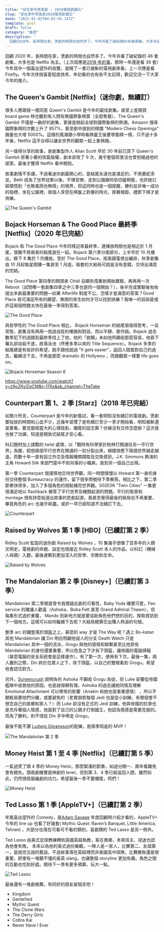 ```yaml
---
title: "安在家中煲美劇 — 2020電視劇備忘"
slug: "安在家中煲美劇2020電視劇備忘"
date: "2021-01-02T04:03:56.147Z"
template: post
draft: false
category: "遙控"
description: "
  回顧2020年，長時間在家，煲劇的時間也自然多了。今年共看了破紀錄的46套劇集，大多也是Netflix為主。今年其中一個喜出望外的收獲，是開了一套已被斬的電視劇來看，上一次應是看 Firefly。今年次序按喜愛程度排序，年初看的也有些不太記得，歡迎交流一下大家今年的推介。"
---
```


回顧 2020 年，長時間在家，煲劇的時間也自然多了。今年共看了破紀錄的 46 套劇集，大多也是 Netflix 為主。（上次寫應是[2018 年的事](https://notesofsamuel-develop.gtsb.io/posts/%E5%96%94%E6%99%82%E9%96%93%E5%8E%BB%E4%BA%86%E5%93%AA%E8%A3%A1-2017%E5%B9%B4%E7%BE%8E%E5%8A%87%E5%82%99%E5%BF%98)，那時一年還是看 36 套）今年其中一個喜出望外的收獲，是開了一套已被斬的電視劇來看，上一次應是看 Firefly。今年次序按喜愛程度排序，年初看的也有些不太記得，歡迎交流一下大家今年的推介。

## The Queen's Gambit [Netflix]（迷你劇，無續訂）

很多人應跟我一樣同意 Queen's Gambit 是今年的最佳劇集。直至上星期買 board game 時也聽到有人問有無國際象棋賣（全部售罄），The Queen's Gambit 不僅是一齣好的劇集，更甚是掀起全球對國際象棋的熱潮。Amazon 搜尋國際象棋的次數上升了 857%，甚至劇中提到的棋譜 "Modern Chess Openings" 銷量也大增 5000%。這樣的風潮跟小學時看棋靈王後要學圍棋一樣，只不過十多年後，Netflix 這平台得以讓全世界的觀眾一起上象棋癮。

另一值得分享的故事，是劇集製作人 Allan Scott 早於 30 年前已買下 Queen's Gambit 原著小著的改篇版權，劇本卻改了 9 次，幾乎整個荷里活也曾拒絕過他的提案，最後才獲得 Netflix 看中開拍。

故事劇情不多講，不過看迷你劇最開心的，是結尾永遠也是滿足的，不用畫蛇添足。Beth 成為了世界冠軍以後，不理官僚，走到公園跟阿伯切磋棋藝，也許她已經領悟到「也無風雨也無晴」的境界，但這同時也是一個提醒，勝利並非唯一成功的指標，坐在公園裡，兩個人享受在棋盤上對壘的時光，按著規距、禮節下棋才是快樂。

![The Queen's Gambit](/media/queens-gambit.jpg)

## Bojack Horseman & The Good Place 最終季 [Netflix]（2020 年已完結）

Bojack 和 The Good Place 今年同樣迎來最終季，連播放時間也是相近於 1 月尾，很難不將兩者的結尾放在一起。Bojack 第六季分兩部分，上半早於 10 月播出，餘下 8 集於 1 月播放。至於 The Good Place，按美國電視台編排，秋季劇集由 10 月起每星期播一集直至 1 月底。兩套的大結局可說是沒有差錯，交待出滿意的完結。

The Good Place 第四季的開頭承 Chidi 自願失憶重新開始實驗，再再再一次 Reboot（試問哪一套劇集四季之中三季也是同一個開始？），後半完成實驗後匆匆提出本劇最重要的問題—如果 Afterlife 制度不公，怎樣才是滿意的答案？Good Place 若可滿足所有的願望，無限的來生如何才可以找到快樂？我唯一的投訴是或許這兩個問題太快在最後一季得到答案。

![The Good Place](/media/the-good-place-finale.png)

與哲學性的 The Good Place 相比， Bojack Horseman 的結尾很值得思考，一反常態，劇集沒有再用一炮過自貶的嘲諷和對話，而以平靜、歌作結。Bojack 過去數季犯下的過錯到最終季找上了他，他的「救贖」未如他所願般那麼容易，他吞下藥丸卻自殺不遂，跌落泳池（呼應多季以來的 Title Sequence）。Bojack 多季的結尾總是有些許的希望，跑手跟他說過 "It gets easier"，返回人間面對自己的過去，繼續活下去，不再是那麼 dramatic 的 Hollywoo ，而跟觀眾一樣要 life goes on。

![Bojack Horseman Season 6](/media/bojack-s6-finale.png)

https://www.youtube.com/watch?v=z9oZKylZeCM&t=176s&ab_channel=TheTake

## Counterpart 第 1、2 季 [Starz]（2018 年已完結）

如簡介所言，Counterpart 是今年的新嘗試，看一套明知沒有續訂的電視劇。煲劇要投放的時間和心血不少，近幾年習慣了是有續訂至少一季才開始看，明知被斬還是要看，要克服相當大的心理陰影，爛尾的話怎算？伏線沒有交待怎麼辦？這次我也做了功課，知道是開放式結尾才安心看。

科幻題材加上諜戰的 twist 處理，以「戰時有科學家於柏林打開通往另一平行世界」為題，假想兩個平行世界在開通的一刻分裂出來，蝴蝶效應下兩個世界越走越遠。而數十年一直有設立外交及情報機關擷取及交換資訊，J.K. Simmons 飾演的主角 Howard Silk 來部門當中不知何事的小職員，直到另一個自己出現。

第一季 Counterpart 很謹慎地交待世界觀，同一時間慢慢以 Howard 第一身的身份交待整個 Bureaucracy 的運作，留下很多問號待下季解答。相比之下，第二季節奏快得多，加入了多個角色的視點補完世界觀。S02E06 "Twin Cities" 一集更很滿足地以 flashback 解答了平行世界及機關起源的問題。平行的取景和 montage 很有詩意般道出故事的悲劇起源，我甚至覺得最後的結局也不再重要，畢竟角色的 arc 也幾乎耗盡。或許一早已經知道不法續訂下去。

![Counterpart](/media/counterpart.jpg)

## Raised by Wolves 第 1 季 [HBO]（已續訂第 2 季）

Ridley Scott 監製的迷你劇 Raised by Wolves ，10 集幾乎想像了百多年的人類文明史。電視劇的命題、設定也很接近 Ridley Scott 本人的作品，以科幻（機械人母親）入題，最後連繫到更加深入的哲學、宗教和生命。

![Raised by Wolves](/media/raised-by-wolves.jpg)

## The Mandalorian 第 2 季 [Disney+]（已續訂第 3 季）

Mandalorian 第二季開首曾令我懷疑此劇的可看性，Baby Yoda 確實可愛，Fan service 的確讓人歡喜（Ashoka、Boba Fett 甚至 Grand Admiral Thawn），但每集形式過於重覆， Mando 到新地方就是要協助角色他們想的目的，換取資訊到下一個地方。這樣可以如何繼續下去呢？大結局總算交出賺人熱淚的句號。

整季 arc 的鋪墊落於頭盔之上，甚麼的 way 才是 The Way 呢？遇上 Bo-katan 其他 Mandalorian 讓 Din 明白照顧他成人的分支 Death Watch 只是 Mandalorian 其中一個的流派，Grogu 與他的感情和聯繫甚至比他原有 Mandalorian 的身份還要重要，所以危急之下才拆下頭盔，讓帝國的電腦掃瞄（甚麼電腦的安全系統會是這樣運作）。有了第一次，便再有下次，最後一集，兩人離別之際，Din 終於在眾人之下，除下頭盔，以自己的雙眼看到 Grogu，希望他會認住對方。

另外，[Screencrush](https://www.youtube.com/watch?v=BsAxgypgjrs) 說明為何 Ashoka 不願收 Grogu 為徒，但 Luke 卻要從帝國艦隊中拯救他的原因，也是說得頗有理。Ashoka 的過去讓她同情及理解 Emotional Attachment 可以帶來的影響（Anakin 和她也是看重感情） ，所以不願輕易要他們分離，或要避免的（老實說若每個 Jedi 也是從小訓練，有哪個會不想念自己的故鄉和家人？）而 Luke 卻沒有正式的 Jedi 訓練，他與帝國的抗爭也是充斥著個人情感，他面對了自己的父親才打倒國王，他認為情感是需要克服的。而為了勝利，則不惜從 Din 手中帶走 Grogu。

最後不能不讚 [Ludwig Göransson](https://www.youtube.com/watch?v=aQIcZbzr9Wk&ab_channel=Variety)的配樂，是兩季班底的 MVP！

![The Mandalorian 第 2 季](/media/mandalorian-s2.jpg)

## Money Heist 第 1 至 4 季 [Netflix]（已續訂第 5 季）

一氣過煲了頭 4 季的 Money Heist，那麼緊湊的節奏，如過分開一、兩年看難免會有錯失。頭兩劇確實是神劇的 level，但到第 3、4 季已經返回人間，雖然如此，仍然很佩服編劇的功力。希望最後一季不要爛尾，阿們！

![Money Heist](/media/money-heist-1.jpg)

## Ted Lasso 第 1 季 [AppleTV+]（已續訂第 2 季）

年尾喜出望外的 Comedy，是[Adam Savage](https://www.youtube.com/watch?v=cJ0WE4JkROA) 年度回顧時介紹才看的，AppleTV+ 今年的 line up 也看了好幾套( Mythic Quest: Raven’s Banquet, Little America, Tehran) ，大部分也落在可看可不看的類別，喜劇類的 Ted Lasso 是另一例外。

Ted Lasso 由美式足球教練轉到英國英超執教，客在異鄉，本來班主、球迷也認為他會失敗。
本來以為他的美式過份樂觀，一隊人是一家人，比賽第二、友誼第一，是說完又說的舊話，不過故事落在英超裡而非美國高中球隊，比賽勝負還是很重要，即使有一堆聽不懂的美英 slang，也讓整個 storyline 更加有趣。角色之間的互動也恰到好處。期待下一季有更多預算，玩大一點。

![Ted Lasso](/media/ted-lasso.png)

最後還有一堆劇推薦，有同好的朋友留個言吧！

- Kingdom
- Gentefied
- Mythic Quest
- The Clone Wars
- The Derry Girls
- Cobra Kai
- Never Have I Ever
